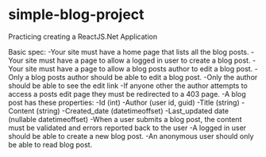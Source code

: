 # simple-blog-project
Practicing creating a ReactJS.Net Application

Basic spec:
-Your site must have a home page that lists all the blog posts.
-Your site must have a page to allow a logged in user to create a blog post.
-Your site must have a page to allow a blog posts author to edit a blog post.
-Only a blog posts author should be able to edit a blog post.
-Only the author should be able to see the edit link
-If anyone other the author attempts to access a posts edit page they must be redirected to a 403 page.
-A blog post has these properties:
  -Id (int)
  -Author (user id, guid)
  -Title (string)
  -Content (string)
  -Created_date (datetimeoffset)
  -Last_updated date (nullable datetimeoffset)
-When a user submits a blog post, the content must be validated and errors reported back to the user
-A logged in user should be able to create a new blog post.
-An anonymous user should only be able to read blog post.
